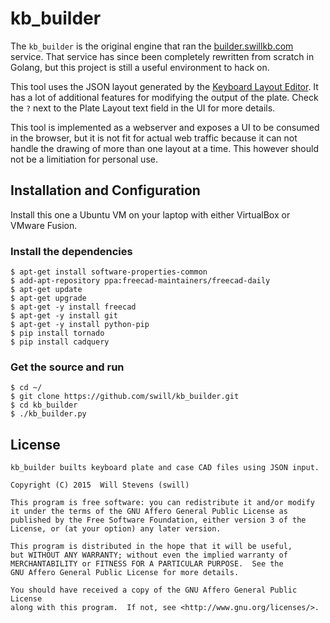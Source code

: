 kb_builder
==========

The `kb_builder` is the original engine that ran the [builder.swillkb.com](http://builder.swillkb.com) service.  That service has since been completely rewritten from scratch in Golang, but this project is still a useful environment to hack on.  

This tool uses the JSON layout generated by the [Keyboard Layout Editor](http://www.keyboard-layout-editor.com/).  It has a lot of additional features for modifying the output of the plate.  Check the `?` next to the Plate Layout text field in the UI for more details.

This tool is implemented as a webserver and exposes a UI to be consumed in the browser, but it is not fit for actual web traffic because it can not handle the drawing of more than one layout at a time.  This however should not be a limitiation for personal use.


## Installation and Configuration

Install this one a Ubuntu VM on your laptop with either VirtualBox or VMware Fusion.  


### Install the dependencies
```
$ apt-get install software-properties-common
$ add-apt-repository ppa:freecad-maintainers/freecad-daily
$ apt-get update
$ apt-get upgrade
$ apt-get -y install freecad
$ apt-get -y install git
$ apt-get -y install python-pip
$ pip install tornado
$ pip install cadquery
```

### Get the source and run
```
$ cd ~/
$ git clone https://github.com/swill/kb_builder.git
$ cd kb_builder
$ ./kb_builder.py
```


## License

```
kb_builder builts keyboard plate and case CAD files using JSON input.

Copyright (C) 2015  Will Stevens (swill)

This program is free software: you can redistribute it and/or modify
it under the terms of the GNU Affero General Public License as
published by the Free Software Foundation, either version 3 of the
License, or (at your option) any later version.

This program is distributed in the hope that it will be useful,
but WITHOUT ANY WARRANTY; without even the implied warranty of
MERCHANTABILITY or FITNESS FOR A PARTICULAR PURPOSE.  See the
GNU Affero General Public License for more details.

You should have received a copy of the GNU Affero General Public License
along with this program.  If not, see <http://www.gnu.org/licenses/>.
```